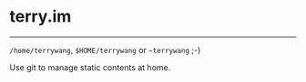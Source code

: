 # terry.im
---

`/home/terrywang`, `$HOME/terrywang` or `~terrywang` ;-)

Use git to manage static contents at home.
